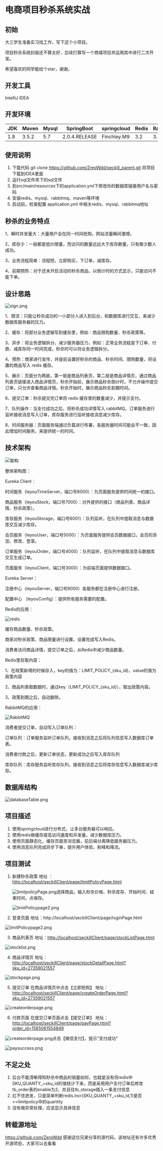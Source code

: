# 电商项目秒杀系统实战

## 初始

大三学生准备实习找工作，写下这个小项目。

项目秒杀系统封装还不算太好，后续打算写一个商城项目并运用其中进行二次开发。

希望喜欢的同学能给个star，谢谢。

## 开发工具 

IntelliJ IDEA 

## 开发环境				

| JDK  | Maven | Mysql | SpringBoot    | springcloud | Redis | RabbitMQ |
| ---- | ----- | ----- | ------------- | ----------- | ----- | -------- |
| 1.8  | 3.5.2 | 5.7   | 2.0.4.RELEASE | Finchley.M9 | 3.2   | 3.7.14   |

## 使用说明

1. 下载代码 git clone https://github.com/ZreoWdd/seckill_parent.git 将项目下载到IDEA里面
2. 运行sql文件夹下的sql文件
3. 到src/main/resources下的application.yml下修改你的数据库链接用户名与密码
4. 安装redis、mysql、rabbitmq、maven等环境
5. 启动前，检查配置 application.yml 中相关redis、mysql、rabbitmq地址

## 秒杀的业务特点

1、瞬时并发量大：大量用户会在同一时间抢购，网站流量瞬间激增。

2、库存少：一般都是低价限量，而访问的数量远远大于库存数量，只有极少数人成功。

3、业务流程简单：流程短，立即购买，下订单，减库存。

4、前期预热：对于还未开启活动的秒杀商品，以倒计时的方式显示，只能访问不能下单。

## 设计思路

![sign.png](assets/sign.png)

1、限流：只能让秒杀成功的一小部分人进入到后台，和数据库进行交互，来减少数据库服务器的压力。

2、缓存：将部分业务逻辑写到缓存里，例如：商品限购数量、秒杀政策等。

3、异步：将业务逻辑拆分，减少服务器压力，例如：正常业务流程是下订单、付款、减库存同一时间完成，秒杀时可以将业务逻辑拆分。

4、预热：商家进行宣传，并提前设置好秒杀的商品、秒杀时间、限购数量，将设置的商品写入 redis 缓存。

5、展示：页面分为两层，第一层是商品列表页，第二层是商品详情页，通过商品列表页链接进入商品详情页，秒杀开始前，展示商品秒杀倒计时，不允许操作提交订单，只允许查看商品详情。秒杀开始时，展示商品秒杀到期时间。

6、提交订单：秒杀提交完订单将 redis 缓存里的数量减少，并提示支付。

7、队列操作：当支付成功之后，将秒杀成功详情写入 rabbitMQ，订单服务进行监听接收消息写入订单，库存服务进行监听接收消息减少库存。

8、时间服务器：页面服务端通过负载进行布署，各服务器时间可能会不一致，因此增加时间服务，来提供统一的时间。

## 技术架构

![架构](assets/架构.png)

整体架构图：

Eureka Client：

时间服务（leyouTimeServer，端口号8000）：为页面服务提供时间统一的接口。

商品服务（leyouStock，端口号7000）：对外提供的接口（商品列表、商品详情、秒杀政策）。

库存服务（leyouStorage，端口号6001）：队列监听，在队列中提取消息与数据库交互减少库存。

会员服务（leyouUser，端口号5000）：为页面服务提供会员数据接口，会员的添加、修改、登录。

订单服务（leyouOrder，端口号4000）：队列监听，在队列中提取消息与数据库交互生成订单。

页面服务（leyouClient，端口号3000）：为前端页面提供数据接口。

Eureka Server：

注册中心（leyouServer，端口号9000）各服务都在注册中心进行注册。

配置中心 （leyouConfig）：提供所有服务需要的配置。



Redis的应用：

![redis](assets/redis.png)

缓存商品数量、秒杀政策。

商家对秒杀政策、商品限量进行设置，设置完成写入Redis。

消费者访问商品详情，提交订单之后，从Redis中减少商品数量。



Redis里存取内容：

1、在政策新增的时候存入，key的值为：LIMIT_POLICY_{sku_id}，value的值为政策内容

2、商品列表取数据时，通过key（LIMIT_POLICY_{sku_id}），取出政策内容。

3、政策到期之后，自动删除。



RabbitMQ的应用：

![RabbitMQ](assets/RabbitMQ.png)

消费者提交订单，自动写入订单队列：

订单队列：订单服务监听订单队列，接收到消息之后将队列信息写入数据库订单表。

消费者付款之后，更新订单状态，更新成功之后写入库存队列

库存队列：库存服务监听库存队列，接收到消息之后将库存信息写入数据库减少库存。

## 数据库结构 

![databaseTable.png](assets/databaseTable.png)

## 项目描述

1. 使用springcloud进行分布式，让多台服务器可以响应。
2. 使用redis做缓存提高访问速度和并发量，减少数据库压力。
3. 使用页面静态化，缓存页面至浏览器，前后端分离降低服务器压力。
4. 使用消息队列完成异步下单，提升用户体验，削峰和降流。

## 项目测试
1. 新建秒杀政策
	地址 ： <http://localhost/seckillClient/page/limitPolicyPage.html>
	
	![limitpolicyPage.png](assets\limitpolicyPage.png)选择商品，输入秒杀价格、秒杀库存、开始时间、结束时间，点保存。
	
	![limitPolicypage2.png](assets\limitpolicyPage2.png)
	
2. 登录页面
    地址：http://localhost/seckillClient/page/loginPage.html

  ![limitPolicypage2.png](assets\limitpolicyPage2.png)

3. 商品列表页
    地址：<http://localhost/seckillClient/page/stockListPage.html>

  ![stocklist.png](assets/stocklist.png)

4. 商品详情页
    地址：<http://localhost/seckillClient/page/stockDetailPage.html?sku_id=27359021557>

  ![stockpage.png](assets/stockpage.png)

5. 提交订单
    在商品详情页中点击【立即抢购】
    地址：<http://localhost/seckillClient/page/createOrderPage.html?sku_id=27359021557>

  ![createorderpage.png](assets/createorderpage.png)

6. 付款页面
    在提交订单页面点击【提交订单】
    地址：<http://localhost/seckillClient/page/payPage.html?order_id=1565061554849>

  ![createorderpage.png](assets/createorderpage.png)点击【微信支付】，提示“支付成功”

  ![paysuccess.png](assets/paysuccess.png)

## 不足之处
1. 后台不能清晰得知秒杀中商品的销量如何，也就是没有将redis中SKU_QUANTY_+sku_id的值统计下来，而是采用用户支付订单后修改tb_order表的enable为2，并且往tb_storage插入一条支付信息
2. 扛不住迸发，只是简单判断redis.incr(SKU_QUANTY_+sku_id,1)是否<=limitpolicy中的quantity
3. 没有做异常处理，应该显示具体信息
## 转载源地址
https://github.com/ZeroWdd
感谢这位兄弟分享的源代码，该地址还有许多优秀开源项目，大家可以去看看